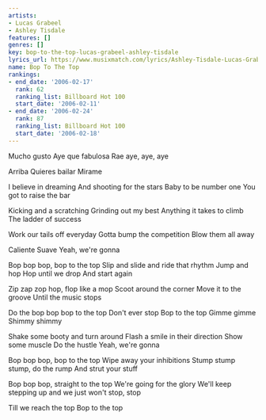 ```yaml
---
artists:
- Lucas Grabeel
- Ashley Tisdale
features: []
genres: []
key: bop-to-the-top-lucas-grabeel-ashley-tisdale
lyrics_url: https://www.musixmatch.com/lyrics/Ashley-Tisdale-Lucas-Grabeel/Bop-to-the-Top
name: Bop To The Top
rankings:
- end_date: '2006-02-17'
  rank: 62
  ranking_list: Billboard Hot 100
  start_date: '2006-02-11'
- end_date: '2006-02-24'
  rank: 87
  ranking_list: Billboard Hot 100
  start_date: '2006-02-18'
---
```

Mucho gusto
Aye que fabulosa
Rae aye, aye, aye

Arriba
Quieres bailar
Mirame

I believe in dreaming
And shooting for the stars
Baby to be number one
You got to raise the bar

Kicking and a scratching
Grinding out my best
Anything it takes to climb
The ladder of success

Work our tails off everyday
Gotta bump the competition
Blow them all away

Caliente
Suave
Yeah, we're gonna

Bop bop bop, bop to the top
Slip and slide and ride that rhythm
Jump and hop
Hop until we drop
And start again

Zip zap zop hop, flop like a mop
Scoot around the corner
Move it to the groove
Until the music stops

Do the bop bop bop to the top
Don't ever stop
Bop to the top
Gimme gimme
Shimmy shimmy

Shake some booty and turn around
Flash a smile in their direction
Show some muscle
Do the hustle
Yeah, we're gonna

Bop bop bop, bop to the top
Wipe away your inhibitions
Stump stump stump, do the rump
And strut your stuff

Bop bop bop, straight to the top
We're going for the glory
We'll keep stepping up and we just won't stop, stop

Till we reach the top
Bop to the top
